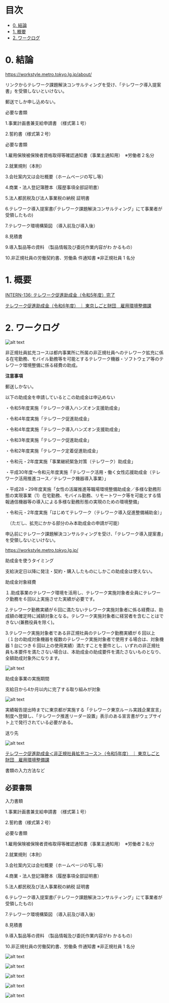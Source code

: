 # 目次

- [0. 結論](#0-結論)
- [1. 概要](#1-概要)
- [2. ワークログ](#2-ワークログ)

# 0. 結論
https://workstyle.metro.tokyo.lg.jp/about/ 

リンクからテレワーク課題解決コンサルティングを受け、「テレワーク導入提案書」を受領しないといけない。

郵送でしか申し込めない。

必要な書類

1.事業計画書兼支給申請書 （様式第１号）

2.誓約書（様式第２号）

必要な書類

1.雇用保険被保険者資格取得等確認通知書（事業主通知用）　※労働者２名分

2.就業規則（本則）

3.会社案内又は会社概要（ホームページの写し等）

4.商業・法人登記簿謄本（履歴事項全部証明書） 

5.法人都民税及び法人事業税の納税 証明書

6.テレワーク導入提案書(「テレワーク課題解決コンサルティング」にて事業者が受領したもの)

7.テレワーク環境構築図 （導入前及び導入後）

8.見積書

9.導入製品等の資料 （製品情報及び委託作業内容がわ かるもの）

10.非正規社員の労働契約書、労働条 件通知書 ※非正規社員 1 名分

# 1. 概要
 [INTERN-136: テレワーク促進助成金（令和5年度）完了](https://remotesalesproject.atlassian.net/browse/INTERN-136)
 
[テレワーク促進助成金（令和6年度） ｜ 東京しごと財団　雇用環境整備課 ](https://www.shigotozaidan.or.jp/koyo-kankyo/joseikin/telesoku.html)

# 2. ワークログ

![alt text](../images/image52.png)

非正規社員拡充コースは都内事業所に所属の非正規社員へのテレワーク拡充に係る在宅勤務、モバイル勤務等を可能とするテレワーク機器・ソフトウェア等のテレワーク環境整備に係る経費の助成。

**注意事項**

郵送しかない。

以下の助成金を申請しているとこの助成金は申込めない

・令和5年度実施「テレワーク導入ハンズオン支援助成金」

・令和4年度実施「テレワーク促進助成金」

・令和4年度実施「テレワーク導入ハンズオン支援助成金」

・令和3年度実施「テレワーク促進助成金」

・令和2年度実施「テレワーク定着促進助成金」

・令和元・2年度実施「事業継続緊急対策（テレワーク）助成金」

・平成30年度～令和元年度実施「テレワーク活用・働く女性応援助成金（テレワーク活用推進コース／テレワーク機器導入事業）」

・平成28・29年度実施「女性の活躍推進等職場環境整備助成金／多様な勤務形態の実現事業（1）在宅勤務、モバイル勤務、リモートワーク等を可能とする情報通信機器等の導入による多様な勤務形態の実現のための環境整備」

・令和元・2年度実施「はじめてテレワーク（テレワーク導入促進整備補助金）」

　（ただし、拡充にかかる部分のみ本助成金の申請が可能）

申込前にテレワーク課題解決コンサルティングを受け、「テレワーク導入提案書」を受領しないといけない。

https://workstyle.metro.tokyo.lg.jp/ 

助成金を使うタイミング

 支給決定日以降に発注・契約・購入したものにしかこの助成金は使えない。

助成金対象経費

１.助成事業のテレワーク環境を活用し、テレワーク実施対象者全員にテレワーク勤務を６回以上実施させた実績が必要です。

2.テレワーク勤務実績が６回に満たないテレワーク実施対象者に係る経費は、助成額の確定時に減額対象となる。テレワーク実施対象者に経営者を含むことはできない(兼務役員を除く)。

3.テレワーク実施対象者である非正規社員のテレワーク勤務実績が 6 回以上（１台の助成対象機器を複数のテレワーク実施対象者で使用する場合は、対象機器 1 台につき 6 回以上の使用実績）満たすことを要件とし、いずれの非正規社員も本要件を満たさない場合は、本助成金の助成要件を満たさないものとなり、全額助成対象外になります。

![alt text](../images/image53.png)

助成金事業の実施期間

支給日から4か月以内に完了する取り組みが対象

![alt text](../images/image54.png)

実績報告提出時までに東京都が実施する「テレワーク東京ルール実践企業宣言」制度へ登録し、「テレワーク推進リーダー設置」表示のある宣言書がウェブサイト上で発行されている必要がある。

送り先

![alt text](../images/image55.png)

[テレワーク促進助成金＜非正規社員拡充コース＞（令和5年度） ｜ 東京しごと財団　雇用環境整備課 ](https://www.shigotozaidan.or.jp/koyo-kankyo/boshu/05-telesoku_hiseiki.html#youshiki)

書類の入力方法など

## 必要書類
入力書類

1.事業計画書兼支給申請書 （様式第１号）

2.誓約書（様式第２号） 

必要な書類

1.雇用保険被保険者資格取得等確認通知書（事業主通知用）　※労働者２名分

2.就業規則（本則）

3.会社案内又は会社概要（ホームページの写し等）

4.商業・法人登記簿謄本（履歴事項全部証明書） 

5.法人都民税及び法人事業税の納税 証明書

6.テレワーク導入提案書(「テレワーク課題解決コンサルティング」にて事業者が受領したもの)

7.テレワーク環境構築図 （導入前及び導入後）

8.見積書

9.導入製品等の資料 （製品情報及び委託作業内容がわ かるもの）

10.非正規社員の労働契約書、労働条 件通知書 ※非正規社員 1 名分

![alt text](../images/image56.png)

![alt text](../images/image57.png)

![alt text](../images/image58.png)

![alt text](../images/image59.png)

![alt text](../images/image60.png)
